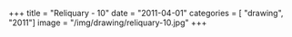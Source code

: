 +++
title = "Reliquary - 10"
date = "2011-04-01"
categories = [ "drawing", "2011"]
image = "/img/drawing/reliquary-10.jpg"
+++


